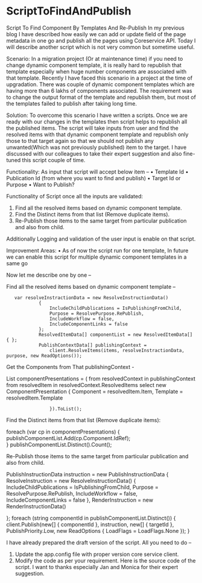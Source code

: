 # ScriptToFindAndPublish
Script To Find Component By Templates And Re-Publish
In my previous blog I have described how easily we can add or update field of the page metadata in one go and publish all the pages using Coreservice API. Today I will describe another script which is not very common but sometime useful. 

Scenario: 
In a migration project (Or at maintenance time) if you need to change dynamic component template, it is really hard to republish that template especially when huge number components are associated with that template. 
Recently I have faced this scenario in a project at the time of upgradation. There was couple of dynamic component templates which are having more than 6 lakhs of components associated. The requirement was to change the output format of the template and republish them, but most of the templates failed to publish after taking long time. 

Solution: 
To overcome this scenario I have written a scripts. Once we are ready with our changes in the templates then script helps to republish all the published items. The script will take inputs from user and find the resolved items with that dynamic component template and republish only those to that target again so that we should not publish any unwanted(Which was not previously published) item to the target. 
I have discussed with our colleagues to take their expert suggestion and also fine-tuned this script couple of time.

Functionality: 
As input that script will accept below item –
•	Template Id
•	Publication Id (from where you want to find and publish)
•	Target Id or Purpose
•	Want to Publish?

Functionality of Script once all the inputs are validated: 
1)	Find all the resolved items based on dynamic component template.
2)	Find the Distinct items from that list (Remove duplicate items).
3)	Re-Publish those items to the same target from particular publication and also from child.

Additionally Logging and validation of the user input is enable on that script.

Improvement Areas:
•	As of now the script run for one template, In future we can enable this script for multiple dynamic component templates in a same go

Now let me describe one by one – 

Find all the resolved items based on dynamic component template – 

       var resolveInstractionData = new ResolveInstructionData()
                {
                    IncludeChildPublications = IsPublishingFromChild,
                    Purpose = ResolvePurpose.RePublish,
                    IncludeWorkflow = false,
                    IncludeComponentLinks = false
                };
                ResolvedItemData[] componentList = new ResolvedItemData[] { };
                PublishContextData[] publishingContext =
                    client.ResolveItems(items, resolveInstractionData, purpose, new ReadOptions());

Get the Components from That publishingContext - 

List<ComponentPresentation> componentPresentations = (
                    from resolvedContext in publishingContext
                    from resolvedItem in resolvedContext.ResolvedItems
                    select new ComponentPresentation
                    {
                        Component = resolvedItem.Item,
                        Template = resolvedItem.Template

                    }).ToList();



Find the Distinct items from that list (Remove duplicate items):

foreach (var cp in componentPresentations)
{                            
    publishComponentList.Add(cp.Component.IdRef);                            
}
publishComponentList.Distinct().Count();


Re-Publish those items to the same target from particular publication and also from child.

PublishInstructionData instruction = new PublishInstructionData
{
    ResolveInstruction = new ResolveInstructionData()
{
                    IncludeChildPublications = IsPublishingFromChild,
                    Purpose = ResolvePurpose.RePublish,
                    IncludeWorkflow = false,
                    IncludeComponentLinks = false
                },
    RenderInstruction = new RenderInstructionData()

};
foreach (string componentId in publishComponentList.Distinct())
{
   client.Publish(new[] { componentId }, instruction, new[] { targetId }, PublishPriority.Low, new ReadOptions { LoadFlags = LoadFlags.None });
}


I have already prepared the draft version of the script. All you need to do – 
1.	Update the app.config file with proper version core service client. 
2.	Modify the code as per your requirement. 
Here is the source code of the script. I want to thanks especially Jan and Monica for their expert suggestion.
